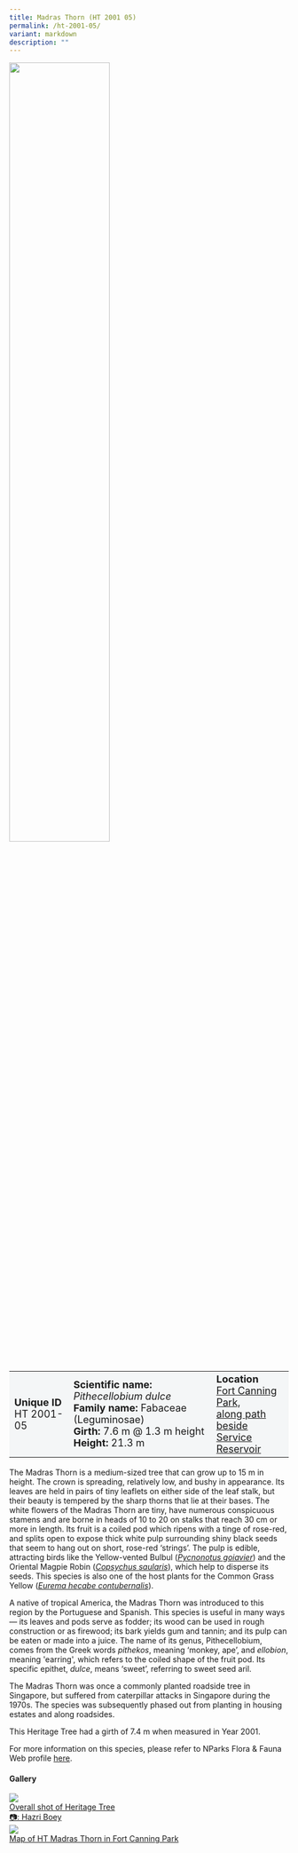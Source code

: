 ```yaml
---
title: Madras Thorn (HT 2001 05)
permalink: /ht-2001-05/
variant: markdown
description: ""
---
```

<div class="isomer-image-wrapper">
<img style="width: 60%" src="/images/Heritage_trees_photos/pitcel_ht2001-05_habitold.jpg">
</div><table style="minWidth: 100px; font-size: 18px; background: #F4F6F7">
<tbody><tr>
<td rowspan="1" colspan="1">
<strong>Unique ID</strong>
<br>HT 2001-05
</td>
<td rowspan="1" colspan="1">
	<strong>Scientific name:</strong> <em>Pithecellobium dulce</em>
<br><strong>Family name: </strong>Fabaceae (Leguminosae)
<br><strong>Girth: </strong>7.6 m @ 1.3 m height
<br><strong>Height: </strong>21.3 m
</td>
<td rowspan="1" colspan="1">
<strong>Location</strong><a href="https://www.onemap.gov.sg/?lat=1.2933520000015701&amp;lng=103.84601100000184">
 <br>Fort Canning Park,<br>along path beside<br>Service Reservoir</a>
</td>
</tr>
</tbody>
</table>
<p>The Madras Thorn is a medium-sized tree that can grow up to 15 m in height. The crown is spreading, relatively low, and bushy in appearance. Its leaves are held in pairs of tiny leaflets on either side of the leaf stalk, but their beauty is tempered by the sharp thorns that lie at their bases. The white flowers of the Madras Thorn are tiny, have numerous conspicuous stamens and are borne in heads of 10 to 20 on stalks that reach 30 cm or more in length. Its fruit is a coiled pod which ripens with a tinge of rose-red, and splits open to expose thick white pulp surrounding shiny black seeds that seem to hang out on short, rose-red ‘strings’. The pulp is edible, attracting birds like the Yellow-vented Bulbul (<a href=""><em>Pycnonotus goiavier</em></a>) and the Oriental Magpie Robin (<a href="https://www.nparks.gov.sg/florafaunaweb/fauna/7/4/748"><em>Copsychus saularis</em></a>), which help to disperse its seeds. This species is also one of the host plants for the Common Grass Yellow (<a href="https://www.nparks.gov.sg/florafaunaweb/fauna/9/4/948"><em>Eurema hecabe contubernalis</em></a>).</p>
  
<p>A native of tropical America, the Madras Thorn was introduced to this region by the Portuguese and Spanish. This species is useful in many ways — its leaves and pods serve as fodder; its wood can be used in rough construction or as firewood; its bark yields gum and tannin; and its pulp can be eaten or made into a juice. The name of its genus,&nbsp;Pithecellobium, comes from the Greek words&nbsp;<em>pithekos</em>, meaning ‘monkey, ape’, and&nbsp;<em>ellobion</em>, meaning 'earring', which refers to the coiled shape of the fruit pod. Its specific epithet,&nbsp;<em>dulce</em>, means ‘sweet’, referring to sweet seed aril.</p>
  
<p>The Madras Thorn was once a commonly planted roadside tree in Singapore, but suffered from caterpillar attacks in Singapore during the 1970s. The species was subsequently phased out from planting in housing estates and along roadsides.</p>

<p>This Heritage Tree had a girth of 7.4 m when measured in Year 2001.</p>

<p>For more information on this species, please refer to NParks Flora &amp; Fauna Web profile <a href="https://www.nparks.gov.sg/florafaunaweb/flora/3/0/3065">here</a>.</p>

<h4><b>Gallery</b></h4>
<div class="isomer-card-grid">
<a href="/images/Heritage_trees_photos/pitcel_ht2001-04_habit.jpg" class="isomer-card">
<div class="isomer-card-image">
<div class="isomer-image-wrapper"><img src="/images/Heritage_trees_photos/pitcel_ht2001-04_habit.jpg"></div></div>
<div class="isomer-card-body"><div class="isomer-card-description">Overall shot of Heritage Tree<br>📷: Hazri Boey</div></div></a>

<a href="/images/Heritage_trees_photos/pitcel_ht2001-04_habit.jpg" class="isomer-card">
<div class="isomer-card-image">
<div class="isomer-image-wrapper"><img src="/images/Heritage_trees_photos/pitcel_ht2001-04_habit.jpg"></div></div>
<div class="isomer-card-body"><div class="isomer-card-description">Map of HT Madras Thorn in Fort Canning Park</div></div></a></div>